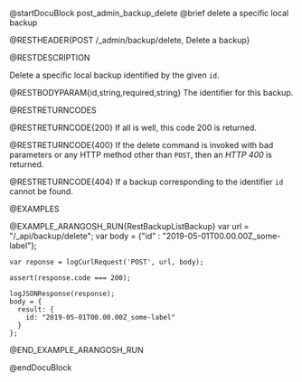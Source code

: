 @startDocuBlock post_admin_backup_delete
@brief delete a specific local backup

@RESTHEADER{POST /_admin/backup/delete, Delete a backup}

@RESTDESCRIPTION

Delete a specific local backup identified by the given `id`.

@RESTBODYPARAM{id,string,required,string}
The identifier for this backup. 

@RESTRETURNCODES

@RESTRETURNCODE{200}
If all is well, this code 200 is returned.

@RESTRETURNCODE{400}
If the delete command is invoked with bad parameters or any HTTP
method other than `POST`, then an *HTTP 400* is returned.

@RESTRETURNCODE{404}
If a backup corresponding to the identifier `id` cannot be found.

@EXAMPLES

@EXAMPLE_ARANGOSH_RUN{RestBackupListBackup}
    var url = "/_api/backup/delete";
    var body = {"id" : "2019-05-01T00.00.00Z_some-label"};

    var reponse = logCurlRequest('POST', url, body);

    assert(response.code === 200);

    logJSONResponse(response);
    body = {
      result: {
        id: "2019-05-01T00.00.00Z_some-label"
      }
    };
@END_EXAMPLE_ARANGOSH_RUN

@endDocuBlock
